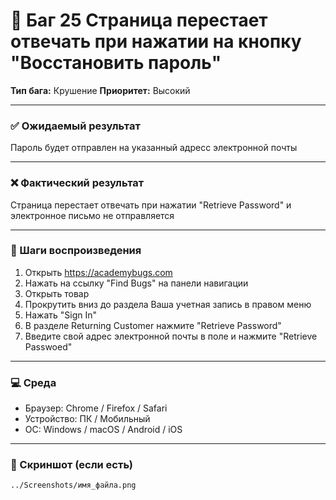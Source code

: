 # 🐞 Баг 25 Страница перестает отвечать при нажатии на кнопку "Восстановить пароль"

**Тип бага:**  Крушение
**Приоритет:**  Высокий

---

### ✅ Ожидаемый результат

Пароль будет отправлен на указанный адресс электронной почты

---

### ❌ Фактический результат

Страница перестает отвечать при нажатии "Retrieve Password" и электронное письмо не отправляется

---

### 🔁 Шаги воспроизведения

1. Открыть https://academybugs.com
2. Нажать на ссылку "Find Bugs" на панели навигации
3. Открыть товар
4. Прокрутить вниз до раздела Ваша учетная запись в правом меню
5. Нажать "Sign In"
6. В разделе Returning Customer нажмите "Retrieve Password"
7. Введите свой адрес электронной почты в поле и нажмите "Retrieve Passwoed"

---

### 💻 Среда

- Браузер: Chrome / Firefox / Safari
- Устройство: ПК / Мобильный
- ОС: Windows / macOS / Android / iOS

---

### 📸 Скриншот (если есть)

`../Screenshots/имя_файла.png`
